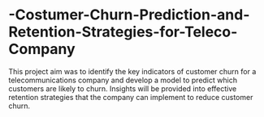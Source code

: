# -Costumer-Churn-Prediction-and-Retention-Strategies-for-Teleco-Company
This project aim was to identify the key indicators of customer churn for a telecommunications company and develop a model to predict which customers are likely to churn. Insights will be provided into effective retention strategies that the company can implement to reduce customer churn.
